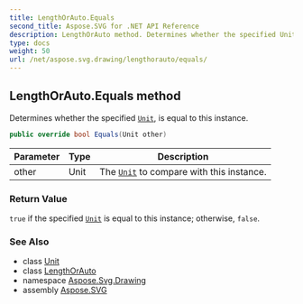 ```yaml
---
title: LengthOrAuto.Equals
second_title: Aspose.SVG for .NET API Reference
description: LengthOrAuto method. Determines whether the specified Unit is equal to this instance
type: docs
weight: 50
url: /net/aspose.svg.drawing/lengthorauto/equals/
---
```

## LengthOrAuto.Equals method

Determines whether the specified [`Unit`](../../unit/), is equal to this instance.

```csharp
public override bool Equals(Unit other)
```

| Parameter | Type | Description |
| --- | --- | --- |
| other | Unit | The [`Unit`](../../unit/) to compare with this instance. |

### Return Value

`true` if the specified [`Unit`](../../unit/) is equal to this instance; otherwise, `false`.

### See Also

* class [Unit](../../unit/)
* class [LengthOrAuto](../)
* namespace [Aspose.Svg.Drawing](../../lengthorauto/)
* assembly [Aspose.SVG](../../../)
